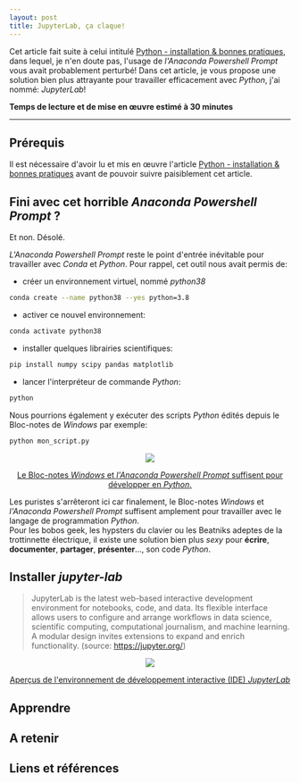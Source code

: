 ```yaml
---
layout: post
title: JupyterLab, ça claque!
---
```


Cet article fait suite à celui intitulé [Python - installation & bonnes pratiques](https://clementroussel.github.io/clementroussel/2022/10/26/Python-installations-et-bonnes-pratiques.html), dans lequel, je n'en doute pas, l'usage de *l'Anaconda Powershell Prompt* vous avait probablement perturbé! Dans cet article, je vous propose une solution bien plus attrayante pour travailler efficacement avec *Python*, j'ai nommé: *JupyterLab*!

**Temps de lecture et de mise en œuvre estimé à 30 minutes**

---

## Prérequis

Il est nécessaire d'avoir lu et mis en œuvre l'article [Python - installation & bonnes pratiques](https://clementroussel.github.io/clementroussel/2022/10/26/Python-installations-et-bonnes-pratiques.html) avant de pouvoir suivre paisiblement cet article.

## Fini avec cet horrible *Anaconda Powershell Prompt* ?

Et non. Désolé.  

*L'Anaconda Powershell Prompt* reste le point d'entrée inévitable pour travailler avec *Conda* et *Python*. Pour rappel, cet outil nous avait permis de:

- créer un environnement virtuel, nommé *python38*
```bash
conda create --name python38 --yes python=3.8
```

- activer ce nouvel environnement:
```bash
conda activate python38
```

- installer quelques librairies scientifiques:
```bash
pip install numpy scipy pandas matplotlib
```

- lancer l'interpréteur de commande *Python*:
```bash
python
```

Nous pourrions également y exécuter des scripts *Python* édités depuis le Bloc-notes de *Windows* par exemple:
```bash
python mon_script.py
```

<div align="center">
    <img src="{{site.baseurl}}/assets/images/bonjour_le_monde.png">
    <p><u>Le Bloc-notes <i>Windows</i> et <i>l'Anaconda Powershell Prompt</i> suffisent pour développer en <i>Python</i>.</u></p>
</div>

Les puristes s'arrêteront ici car finalement, le Bloc-notes *Windows* et *l'Anaconda Powershell Prompt* suffisent amplement pour travailler avec le langage de programmation *Python*.  
Pour les bobos geek, les hypsters du clavier ou les Beatniks adeptes de la trottinnette électrique, il existe une solution bien plus *sexy* pour **écrire**, **documenter**, **partager**, **présenter**..., son code *Python*.

## Installer *jupyter-lab*

> JupyterLab is the latest web-based interactive development environment for notebooks, code, and data. Its flexible interface allows users to configure and arrange workflows in data science, scientific computing, computational journalism, and machine learning. A modular design invites extensions to expand and enrich functionality. (source: https://jupyter.org/)

<div align="center">
    <img src="{{site.baseurl}}/assets/images/jupyterlab_screenshots.png">
    <p><u>Aperçus de l'environnement de développement interactive (IDE) <i>JupyterLab</i></u></p>
</div>




## Apprendre

## A retenir

## Liens et références